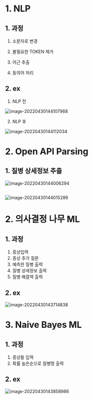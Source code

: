 # 1. NLP

## 1. 과정

1. 소문자로 변경

2. 불필요한 TOKEN 제거

3. 어근 추출

4. 동의어 처리

## 2. ex

1. NLP 전

![image-20220430144107968](../../../../AppData/Roaming/Typora/typora-user-images/image-20220430144107968.png)



2. NLP 후

![image-20220430144112034](../../../../AppData/Roaming/Typora/typora-user-images/image-20220430144112034.png)

# 2. Open API Parsing

## 1. 질병 상세정보 추출

![image-20220430144006294](../../../../AppData/Roaming/Typora/typora-user-images/image-20220430144006294.png)



## 

![image-20220430144015289](../../../../AppData/Roaming/Typora/typora-user-images/image-20220430144015289.png)



# 2. 의사결정 나무 ML

## 1. 과정

1. 증상입력
2. 증상 추가 질문
3. 예측한 질병 출력
4. 질병 상세정보 출력
5. 질병 해결책 출력

## 2. ex

![image-20220430143714838](../../../../AppData/Roaming/Typora/typora-user-images/image-20220430143714838.png)



# 3. Naive Bayes ML

## 1. 과정

1. 증상들 입력
2. 확률 높은순으로 질병명 출력



## 2. ex



![image-20220430143858986](../../../../AppData/Roaming/Typora/typora-user-images/image-20220430143858986.png)